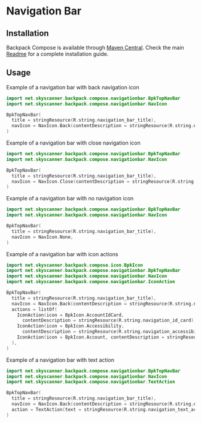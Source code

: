 # Navigation Bar

## Installation

Backpack Compose is available
through [Maven Central](https://search.maven.org/artifact/net.skyscanner.backpack/backpack-compose). Check the
main [Readme](https://github.com/skyscanner/backpack-android#installation) for a complete installation guide.

## Usage

Example of a navigation bar with back navigation icon

```Kotlin
import net.skyscanner.backpack.compose.navigationbar.BpkTopNavBar
import net.skyscanner.backpack.compose.navigationbar.NavIcon

BpkTopNavBar(
  title = stringResource(R.string.navigation_bar_title),
  navIcon = NavIcon.Back(contentDescription = stringResource(R.string.navigation_back)) { /** onClick **/ },
)
```

Example of a navigation bar with close navigation icon

```Kotlin
import net.skyscanner.backpack.compose.navigationbar.BpkTopNavBar
import net.skyscanner.backpack.compose.navigationbar.NavIcon

BpkTopNavBar(
  title = stringResource(R.string.navigation_bar_title),
  navIcon = NavIcon.Close(contentDescription = stringResource(R.string.navigation_close)) { /** onClick **/ },
)
```

Example of a navigation bar with no navigation icon

```Kotlin
import net.skyscanner.backpack.compose.navigationbar.BpkTopNavBar
import net.skyscanner.backpack.compose.navigationbar.NavIcon

BpkTopNavBar(
  title = stringResource(R.string.navigation_bar_title),
  navIcon = NavIcon.None,
)
```

Example of a navigation bar with icon actions

```Kotlin
import net.skyscanner.backpack.compose.icon.BpkIcon
import net.skyscanner.backpack.compose.navigationbar.BpkTopNavBar
import net.skyscanner.backpack.compose.navigationbar.NavIcon
import net.skyscanner.backpack.compose.navigationbar.IconAction

BpkTopNavBar(
  title = stringResource(R.string.navigation_bar_title),
  navIcon = NavIcon.Back(contentDescription = stringResource(R.string.navigation_back)) { /** onClick **/ },
  actions = listOf(
    IconAction(icon = BpkIcon.AccountIdCard,
      contentDescription = stringResource(R.string.navigation_id_card)) { /** onClick **/ },
    IconAction(icon = BpkIcon.Accessibility,
      contentDescription = stringResource(R.string.navigation_accessibility)) { /** onClick **/ },
    IconAction(icon = BpkIcon.Account, contentDescription = stringResource(R.string.navigation_account)) { /** onClick **/ },
  ),
)
```

Example of a navigation bar with text action

```Kotlin
import net.skyscanner.backpack.compose.navigationbar.BpkTopNavBar
import net.skyscanner.backpack.compose.navigationbar.NavIcon
import net.skyscanner.backpack.compose.navigationbar.TextAction

BpkTopNavBar(
  title = stringResource(R.string.navigation_bar_title),
  navIcon = NavIcon.Back(contentDescription = stringResource(R.string.navigation_back)) { /** onClick **/ },
  action = TextAction(text = stringResource(R.string.navigation_text_action)) { /** onClick **/ },
)
```
